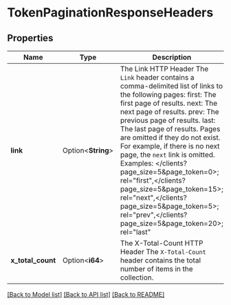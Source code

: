 # TokenPaginationResponseHeaders

## Properties

Name | Type | Description | Notes
------------ | ------------- | ------------- | -------------
**link** | Option<**String**> | The Link HTTP Header  The `Link` header contains a comma-delimited list of links to the following pages:  first: The first page of results. next: The next page of results. prev: The previous page of results. last: The last page of results.  Pages are omitted if they do not exist. For example, if there is no next page, the `next` link is omitted. Examples:  </clients?page_size=5&page_token=0>; rel=\"first\",</clients?page_size=5&page_token=15>; rel=\"next\",</clients?page_size=5&page_token=5>; rel=\"prev\",</clients?page_size=5&page_token=20>; rel=\"last\" | [optional]
**x_total_count** | Option<**i64**> | The X-Total-Count HTTP Header  The `X-Total-Count` header contains the total number of items in the collection. | [optional]

[[Back to Model list]](../README.md#documentation-for-models) [[Back to API list]](../README.md#documentation-for-api-endpoints) [[Back to README]](../README.md)


